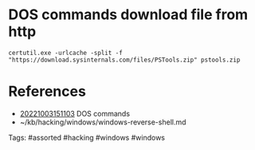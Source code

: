 # DOS commands download file from http
```
certutil.exe -urlcache -split -f "https://download.sysinternals.com/files/PSTools.zip" pstools.zip
```

# References
- [20221003151103](/zet/20221003151103/README.md) DOS commands
- ~/kb/hacking/windows/windows-reverse-shell.md

Tags:
    #assorted #hacking #windows #windows
